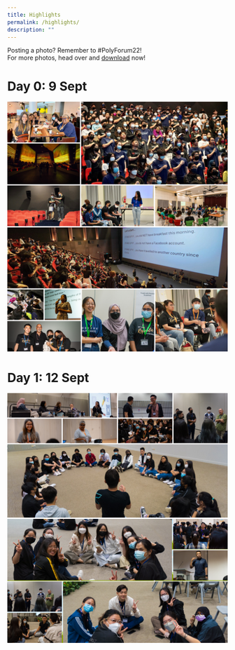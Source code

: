 ```yaml
---
title: Highlights
permalink: /highlights/
description: ""
---
```

Posting a photo? Remember to #PolyForum22! <br> 
For more photos, head over and [download](https://for.edu.sg/pf2022-photos) now!
# Day 0: 9 Sept

![](/images/Day0-1.png)
<br>
![](/images/Day0-2.png)
# Day 1: 12 Sept
![](/images/Day1-3.png)
<br>
![](/images/Day1-2.png)
